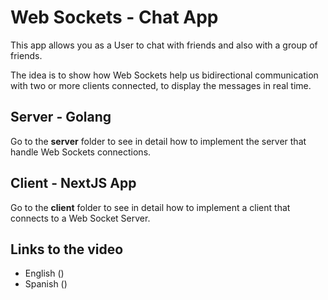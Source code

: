 # Web Sockets - Chat App

This app allows you as a User to chat with friends and also with a group of friends.

The idea is to show how Web Sockets help us bidirectional communication with two or more clients connected, to display the messages in real time.

## Server - Golang

Go to the **server** folder to see in detail how to implement the server that handle Web Sockets connections.

## Client - NextJS App

Go to the **client** folder to see in detail how to implement a client that connects to a Web Socket Server.

## Links to the video

- English ()
- Spanish ()
